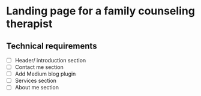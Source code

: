 # Landing page for a family counseling therapist

## Technical requirements
- [ ] Header/ introduction section
- [ ] Contact me section
- [ ] Add Medium blog plugin
- [ ] Services section
- [ ] About me section
